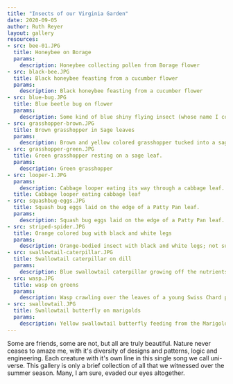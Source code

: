 ```yaml
---
title: "Insects of our Virginia Garden"
date: 2020-09-05
author: Ruth Reyer
layout: gallery
resources:
- src: bee-01.JPG
  title: Honeybee on Borage
  params:
    description: Honeybee collecting pollen from Borage flower
- src: black-bee.JPG
  title: Black honeybee feasting from a cucumber flower
  params:
    description: Black honeybee feasting from a cucumber flower
- src: blue-bug.JPG
  title: Blue beetle bug on flower
  params:
    description: Some kind of blue shiny flying insect (whose name I couldn't locate) collecting food from a tomato bloom 
- src: grasshopper-brown.JPG
  title: Brown grasshopper in Sage leaves
  params:
    description: Brown and yellow colored grasshopper tucked into a sage leaf.
- src: grasshopper-green.JPG
  title: Green grasshopper resting on a sage leaf.
  params:
    description: Green grasshopper
- src: looper-1.JPG
  params:
    description: Cabbage looper eating its way through a cabbage leaf.
  title: Cabbage looper eating cabbage leaf
- src: squashbug-eggs.JPG
  title: Squash bug eggs laid on the edge of a Patty Pan leaf.
  params:
    description: Squash bug eggs laid on the edge of a Patty Pan leaf.
- src: striped-spider.JPG
  title: Orange colored bug with black and white legs
  params:
    description: Orange-bodied insect with black and white legs; not sure what this insect's name is.
- src: swallowtail-caterpillar.JPG
  title: Swallowtail caterpillar on dill
  params:
    description: Blue swallowtail caterpillar growing off the nutrients of the dill plant.
- src: wasp.JPG
  title: wasp on greens
  params:
    description: Wasp crawling over the leaves of a young Swiss Chard plant.
- src: swallowtail.JPG
  title: Swallowtail butterfly on marigolds
  params:
    description: Yellow swallowtail butterfly feeding from the Marigolds.
---
```


Some are friends, some are not, but all are truly beautiful. Nature never ceases to amaze me, with it's diversity of designs and patterns, logic and engineering. Each creature with it's own line in this single song we call uni-verse. This gallery is only a brief collection of all that we witnessed over the summer season. Many, I am sure, evaded our eyes altogether.